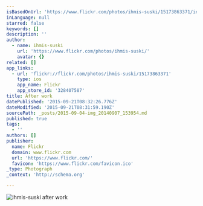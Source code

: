 ```yaml
---
isBasedOnUrl: 'https://www.flickr.com/photos/ihmis-suski/15173863371/in/album-72157647356160172/'
inLanguage: null
starred: false
keywords: []
description: ''
author:
  - name: ihmis-suski
    url: 'https://www.flickr.com/photos/ihmis-suski/'
    avatar: {}
related: []
app_links:
  - url: 'flickr://flickr.com/photos/ihmis-suski/15173863371'
    type: ios
    app_name: Flickr
    app_store_id: '328407587'
title: After work
datePublished: '2015-09-21T08:32:26.776Z'
dateModified: '2015-09-21T08:31:59.190Z'
sourcePath: _posts/2015-09-04-img_20140907_153954.md
published: true
tags:
  - ''
authors: []
publisher:
  name: Flickr
  domain: www.flickr.com
  url: 'https://www.flickr.com/'
  favicon: 'https://www.flickr.com/favicon.ico'
_type: Photograph
_context: 'http://schema.org'

---
```

![ihmis-suski after work](https://farm6.staticflickr.com/5578/15173863371_8f5105578e_b.jpg)